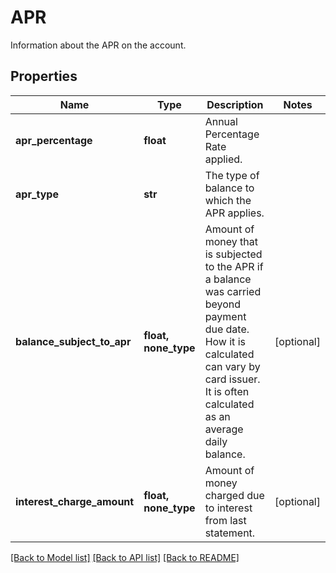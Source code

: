 # APR

Information about the APR on the account.
## Properties
Name | Type | Description | Notes
------------ | ------------- | ------------- | -------------
**apr_percentage** | **float** | Annual Percentage Rate applied.  | 
**apr_type** | **str** | The type of balance to which the APR applies. | 
**balance_subject_to_apr** | **float, none_type** | Amount of money that is subjected to the APR if a balance was carried beyond payment due date. How it is calculated can vary by card issuer. It is often calculated as an average daily balance. | [optional] 
**interest_charge_amount** | **float, none_type** | Amount of money charged due to interest from last statement. | [optional] 

[[Back to Model list]](../README.md#documentation-for-models) [[Back to API list]](../README.md#documentation-for-api-endpoints) [[Back to README]](../README.md)


